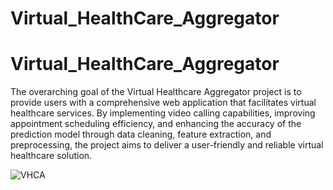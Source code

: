 # Virtual_HealthCare_Aggregator
# Virtual_HealthCare_Aggregator
The overarching goal of the Virtual Healthcare Aggregator project is to provide users with a comprehensive web application that facilitates virtual 
healthcare services. By implementing video calling capabilities, improving appointment scheduling efficiency, and enhancing the accuracy of the prediction
model through data cleaning, feature extraction, and preprocessing, the project aims to deliver a user-friendly and reliable virtual healthcare solution.


![VHCA](https://github.com/R4hul04/Virtual_HealthCare_Aggregator/assets/78637928/575be275-788e-49a6-8a87-26d0318486eb)
